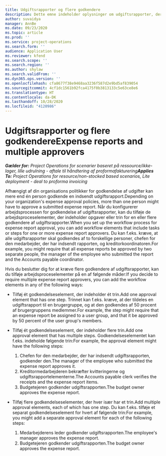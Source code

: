 ```yaml
---
title: Udgiftsrapporter og flere godkendere
description: Dette emne indeholder oplysninger om udgiftsrapporter, der kræver godkendelse af mere end én person.
author: suvaidya
manager: AnnBe
ms.date: 09/23/2020
ms.topic: article
ms.prod: ''
ms.service: project-operations
ms.search.form: ''
audience: Application User
ms.reviewer: kfend
ms.search.scope: ''
ms.search.region: ''
ms.author: shylaw
ms.search.validFrom: ''
ms.dyn365.ops.version: ''
ms.openlocfilehash: cfa8677f38e9468aa3236f587d2e9bd5af839054
ms.sourcegitcommit: 4cf1dc1561b92fca4175f0b3813133c5e63ce8e6
ms.translationtype: HT
ms.contentlocale: da-DK
ms.lasthandoff: 10/28/2020
ms.locfileid: "4120986"
---
```

# <a name="expense-reports-and-multiple-approvers"></a><span data-ttu-id="5316f-103">Udgiftsrapporter og flere godkendere</span><span class="sxs-lookup"><span data-stu-id="5316f-103">Expense reports and multiple approvers</span></span>

<span data-ttu-id="5316f-104">_**Gælder for:** Project Operations for scenarier baseret på ressource/ikke-lager, lille udrulning - aftale til håndtering af proformafakturering_</span><span class="sxs-lookup"><span data-stu-id="5316f-104">_**Applies To:** Project Operations for resource/non-stocked based scenarios, Lite deployment - deal to proforma invoicing_</span></span>

<span data-ttu-id="5316f-105">Afhængigt af din organisations politikker for godkendelse af udgifter kan mere end én person godkende en indsendt udgiftsrapport.</span><span class="sxs-lookup"><span data-stu-id="5316f-105">Depending on your organization's expense approval policies, more than one person might have to approve a submitted expense report.</span></span> <span data-ttu-id="5316f-106">Når du konfigurerer arbejdsprocessen for godkendelse af udgiftsrapporter, kan du tilføje de arbejdsproceselementer, der indeholder opgaver eller trin for en eller flere godkendere af udgiftsrapporter.</span><span class="sxs-lookup"><span data-stu-id="5316f-106">When you set up the workflow process for expense report approval, you can add workflow elements that include tasks or steps for one or more expense report approvers.</span></span> <span data-ttu-id="5316f-107">Du kan f.eks. kræve, at alle udgiftsrapporter skal godkendes af to forskellige personer, chefen for den medarbejder, der har indsendt rapporten, og kreditorkoordinatoren.</span><span class="sxs-lookup"><span data-stu-id="5316f-107">For example, you might require that all expense reports be approved by two separate people, the manager of the employee who submitted the report and the Accounts payable coordinator.</span></span>

<span data-ttu-id="5316f-108">Hvis du beslutter dig for at kræve flere godkendere af udgiftsrapporter, kan du tilføje arbejdsproceselementer på en af følgende måder:</span><span class="sxs-lookup"><span data-stu-id="5316f-108">If you decide to require multiple expense report approvers, you can add the workflow elements in any of the following ways:</span></span>

- <span data-ttu-id="5316f-109">Tilføj ét godkendelseselement, der indeholder ét trin.</span><span class="sxs-lookup"><span data-stu-id="5316f-109">Add one approval element that has one step.</span></span> <span data-ttu-id="5316f-110">Trinnet kan f.eks. kræve, at der tildeles en udgiftsrapport til en brugergruppe, og at den godkendes af 50 procent af brugergruppens medlemmer.</span><span class="sxs-lookup"><span data-stu-id="5316f-110">For example, the step might require that an expense report be assigned to a user group, and that it be approved by 50 percent of the user group's members.</span></span>
- <span data-ttu-id="5316f-111">Tilføj ét godkendelseselement, der indeholder flere trin.</span><span class="sxs-lookup"><span data-stu-id="5316f-111">Add one approval element that has multiple steps.</span></span> <span data-ttu-id="5316f-112">Godkendelseselementet kan f.eks. indeholde følgende trin:</span><span class="sxs-lookup"><span data-stu-id="5316f-112">For example, the approval element might have the following steps:</span></span>

    1. <span data-ttu-id="5316f-113">Chefen for den medarbejder, der har indsendt udgiftsrapporten, godkender den.</span><span class="sxs-lookup"><span data-stu-id="5316f-113">The manager of the employee who submitted the expense report approves it.</span></span>
    2. <span data-ttu-id="5316f-114">Kreditormedarbejderen bekræfter kvitteringerne og udgiftsrapportelementerne.</span><span class="sxs-lookup"><span data-stu-id="5316f-114">The Accounts payable clerk verifies the receipts and the expense report items.</span></span>
    3. <span data-ttu-id="5316f-115">Budgetejeren godkender udgiftsrapporten.</span><span class="sxs-lookup"><span data-stu-id="5316f-115">The budget owner approves the expense report.</span></span>

- <span data-ttu-id="5316f-116">Tilføj flere godkendelseselementer, der hver især har et trin.</span><span class="sxs-lookup"><span data-stu-id="5316f-116">Add multiple approval elements, each of which has one step.</span></span> <span data-ttu-id="5316f-117">Du kan f.eks. tilføje et separat godkendelseselement for hvert af følgende trin:</span><span class="sxs-lookup"><span data-stu-id="5316f-117">For example, you might add a separate approval element for each of the following steps:</span></span>

    1. <span data-ttu-id="5316f-118">Medarbejderens leder godkender udgiftsrapporten.</span><span class="sxs-lookup"><span data-stu-id="5316f-118">The employee's manager approves the expense report.</span></span>
    2. <span data-ttu-id="5316f-119">Budgetejeren godkender udgiftsrapporten.</span><span class="sxs-lookup"><span data-stu-id="5316f-119">The budget owner approves the expense report.</span></span>
